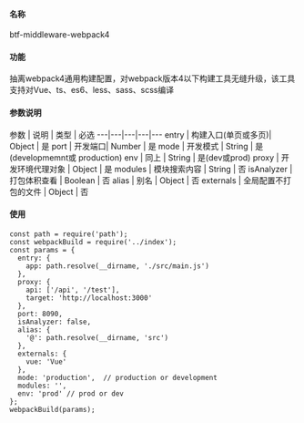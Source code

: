 #### 名称
btf-middleware-webpack4
#### 功能
抽离webpack4通用构建配置，对webpack版本4以下构建工具无缝升级，该工具支持对Vue、ts、es6、less、sass、scss编译
#### 参数说明
参数 | 说明 | 类型 | 必选 
---|---|---|---|---
entry | 构建入口(单页或多页)| Object | 是 
port | 开发端口| Number | 是 
mode | 开发模式 | String | 是 (developmemnt或 production)
env | 同上 |  String | 是(dev或prod)
proxy | 开发环境代理对象 | Object | 是 
modules | 模块搜索内容 | String | 否
isAnalyzer | 打包体积查看 | Boolean | 否
alias | 别名 | Object | 否
externals | 全局配置不打包的文件 | Object | 否
#### 使用
```
const path = require('path');
const webpackBuild = require('../index');
const params = {
  entry: {
    app: path.resolve(__dirname, './src/main.js')
  },
  proxy: {
    api: ['/api', '/test'],
    target: 'http://localhost:3000'
  },
  port: 8090,
  isAnalyzer: false,
  alias: {
    '@': path.resolve(__dirname, 'src')
  },
  externals: {
    vue: 'Vue'
  },
  mode: 'production',  // production or development
  modules: '',
  env: 'prod' // prod or dev
};
webpackBuild(params);
```